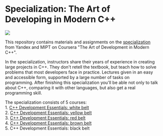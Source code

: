 # Specialization: The Art of Developing in Modern C++
![][def_logo]  

This repository contains materials and assignments on the [specialization](https://www.coursera.org/specializations/c-plus-plus-modern-development) from Yandex and MIPT on Coursera "The Art of Development in Modern C++".  

In the specialization, instructors share their years of experience in creating large projects in C++. They don't retell the textbook, but teach how to solve   problems that most developers face in practice. Lectures given in an easy and accessible form, supported by a large number of tasks on programming. After  finishing this specialization you'll be able not only to talk about C++, comparing it with other languages, but also get a real programming skill.  

The specialization consists of 5 courses:  
    1. [C++ Development Essentials: white belt](https://github.com/dmitriy-shingarey/coursera-modern-cpp-dev/tree/white_belt/white_belt)  
    2. [C++ Development Essentials: yellow belt](yellow_belt)  
    3. [C++ Development Essentials: red belt](red_belt)  
    4. [C++ Development Essentials: brown belt](brown_belt)  
    5. C++ Development Essentials: black belt  


[def_logo]: cpp_logo.jpg